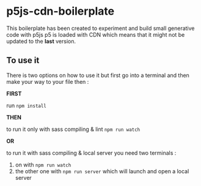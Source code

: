 # p5js-cdn-boilerplate

This boilerplate has been created to experiment and build small generative code with p5js
p5 is loaded with CDN which means that it might not be updated to the **last** version.

## To use it

There is two options on how to use it but first go into a terminal and then make your way to your file then :

**FIRST**

run `npm install`


**THEN**

to run it only with sass compiling & lint `npm run watch`

**OR**

to run it with sass compiling & local server you need two terminals :
1. on with `npm run watch`
2. the other one with `npm run server` which will launch and open a local server
